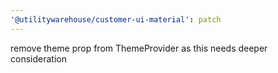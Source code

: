 ```yaml
---
'@utilitywarehouse/customer-ui-material': patch
---
```


remove theme prop from ThemeProvider as this needs deeper consideration
